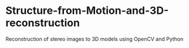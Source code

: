 # Structure-from-Motion-and-3D-reconstruction
Reconstruction of stereo images to 3D models using OpenCV and Python
